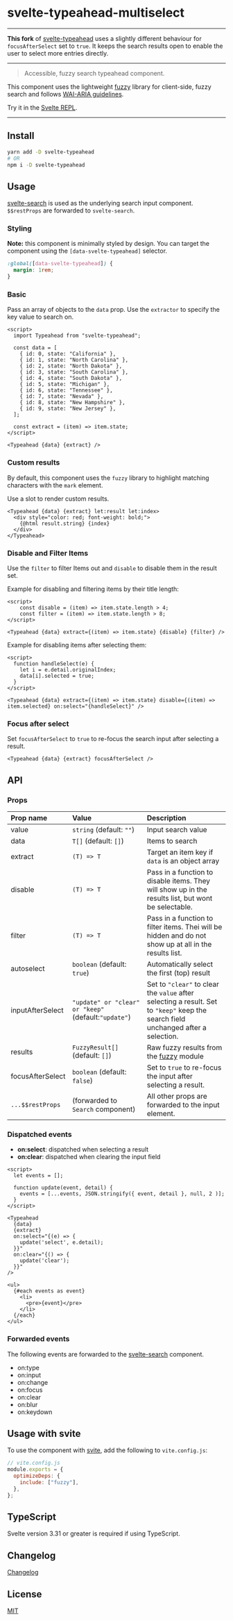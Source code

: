 # svelte-typeahead-multiselect

---

**This fork** of [svelte-typeahead](https://github.com/metonym/svelte-typeahead) uses a slightly different behaviour for `focusAfterSelect` set to `true`.
It keeps the search results open to enable the user to select more entries directly.

---

> Accessible, fuzzy search typeahead component.

This component uses the lightweight [fuzzy](https://github.com/mattyork/fuzzy) library for client-side, fuzzy search and follows [WAI-ARIA guidelines](https://www.w3.org/TR/wai-aria-practices/examples/combobox/aria1.1pattern/listbox-combo.html).

Try it in the [Svelte REPL](https://svelte.dev/repl/a1b828d80de24f7e995b2365782c8d04?version=3.24.1).

<!-- REPO_URL -->

---

<!-- TOC -->

## Install

```bash
yarn add -D svelte-typeahead
# OR
npm i -D svelte-typeahead
```

## Usage

[svelte-search](https://github.com/metonym/svelte-search) is used as the underlying search input component. `$$restProps` are forwarded to `svelte-search`.

### Styling

**Note:** this component is minimally styled by design. You can target the component using the `[data-svelte-typeahead]` selector.

```css
:global([data-svelte-typeahead]) {
  margin: 1rem;
}
```

### Basic

Pass an array of objects to the `data` prop. Use the `extractor` to specify the key value to search on.

<!-- prettier-ignore-start -->
```svelte
<script>
  import Typeahead from "svelte-typeahead";

  const data = [
    { id: 0, state: "California" },
    { id: 1, state: "North Carolina" },
    { id: 2, state: "North Dakota" },
    { id: 3, state: "South Carolina" },
    { id: 4, state: "South Dakota" },
    { id: 5, state: "Michigan" },
    { id: 6, state: "Tennessee" },
    { id: 7, state: "Nevada" },
    { id: 8, state: "New Hampshire" },
    { id: 9, state: "New Jersey" },
  ];

  const extract = (item) => item.state;
</script>

<Typeahead {data} {extract} />

```
<!-- prettier-ignore-end -->

### Custom results

By default, this component uses the `fuzzy` library to highlight matching characters with the `mark` element.

Use a slot to render custom results.

<!-- prettier-ignore-start -->
```svelte
<Typeahead {data} {extract} let:result let:index>
  <div style="color: red; font-weight: bold;">
    {@html result.string} {index}
  </div>
</Typeahead>

```
<!-- prettier-ignore-end -->

### Disable and Filter Items

Use the `filter` to filter Items out and `disable` to disable them in the result set.

Example for disabling and filtering items by their title length:

<!-- prettier-ignore-start -->
```svelte
<script>
    const disable = (item) => item.state.length > 4;
    const filter = (item) => item.state.length > 8;
</script>

<Typeahead {data} extract={(item) => item.state} {disable} {filter} />
```
<!-- prettier-ignore-end -->

Example for disabling items after selecting them:

<!-- prettier-ignore-start -->
```svelte
<script>
  function handleSelect(e) {  
    let i = e.detail.originalIndex;
    data[i].selected = true;
  }
</script>

<Typeahead {data} extract={(item) => item.state} disable={(item) => item.selected} on:select="{handleSelect}" />
```
<!-- prettier-ignore-end -->

### Focus after select

Set `focusAfterSelect` to `true` to re-focus the search input after selecting a result.

<!-- prettier-ignore-start -->
```svelte
<Typeahead {data} {extract} focusAfterSelect />
```
<!-- prettier-ignore-end -->

## API

### Props

| Prop name        | Value                                               | Description                                                                                                                        |
| :--------------- | :-------------------------------------------------- | :--------------------------------------------------------------------------------------------------------------------------------- |
| value            | `string` (default: `""`)                            | Input search value                                                                                                                 |
| data             | `T[]` (default: `[]`)                               | Items to search                                                                                                                    |
| extract          | `(T) => T`                                          | Target an item key if `data` is an object array                                                                                    |
| disable          | `(T) => T`                                          | Pass in a function to disable items. They will show up in the results list, but wont be selectable.                                |
| filter           | `(T) => T`                                          | Pass in a function to filter items. Thei will be hidden and do not show up at all in the results list.                             |
| autoselect       | `boolean` (default: `true`)                         | Automatically select the first (top) result                                                                                        |
| inputAfterSelect | `"update" or "clear" or "keep"`(default:`"update"`) | Set to `"clear"` to clear the `value` after selecting a result. Set to `"keep"` keep the search field unchanged after a selection. |
| results          | `FuzzyResult[]` (default: `[]`)                     | Raw fuzzy results from the [fuzzy](https://github.com/mattyork/fuzzy) module                                                       |
| focusAfterSelect | `boolean` (default: `false`)                        | Set to `true` to re-focus the input after selecting a result.                                                                      |
| `...$$restProps` | (forwarded to `Search` component)                   | All other props are forwarded to the input element.                                                                                |

### Dispatched events

- **on:select**: dispatched when selecting a result
- **on:clear**: dispatched when clearing the input field

<!-- prettier-ignore-start -->
```svelte
<script>
  let events = [];

  function update(event, detail) {
    events = [...events, JSON.stringify({ event, detail }, null, 2 )];
  }
</script>

<Typeahead
  {data}
  {extract}
  on:select="{(e) => {
    update('select', e.detail);
  }}"
  on:clear="{() => {
    update('clear');
  }}"
/>

<ul>
  {#each events as event}
    <li>
      <pre>{event}</pre>
    </li>
  {/each}
</ul>
```
<!-- prettier-ignore-end -->

### Forwarded events

The following events are forwarded to the [svelte-search](https://github.com/metonym/svelte-search) component.

- on:type
- on:input
- on:change
- on:focus
- on:clear
- on:blur
- on:keydown

## Usage with svite

To use the component with [svite](https://github.com/dominikg/svite), add the following to `vite.config.js`:

```js
// vite.config.js
module.exports = {
  optimizeDeps: {
    include: ["fuzzy"],
  },
};
```

## TypeScript

Svelte version 3.31 or greater is required if using TypeScript.

## Changelog

[Changelog](CHANGELOG.md)

## License

[MIT](LICENSE)